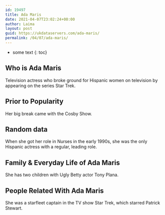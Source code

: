 ```yaml
---
id: 19497
title: Ada Maris
date: 2021-04-07T23:02:24+00:00
author: Laima
layout: post
guid: https://ukdataservers.com/ada-maris/
permalink: /04/07/ada-maris/
---
```


* some text
{: toc}


## Who is Ada Maris
                  
                  
                  
Television actress who broke ground for Hispanic women on television by appearing on the series Star Trek.
                  
              
            
              
            
                
                
                
## Prior to Popularity
                  
                  
                  
Her big break came with the Cosby Show.
                  
              
            
              
            
                
                
                
## Random data
                  
                  
                  
When she got her role in Nurses in the early 1990s, she was the only Hispanic actress with a regular, leading role.
                  
              
            
              
            
                
                
                
## Family & Everyday Life of Ada Maris
                  
                  
                  
She has two children with Ugly Betty actor Tony Plana.
                  
              
            
              
            
                
                
                
## People Related With Ada Maris
                  
                  
                  
She was a starfleet captain in the TV show Star Trek, which starred Patrick Stewart.
                  
              
            
              
            
                
              
            
              
              
            
            
              
            
          
          
          